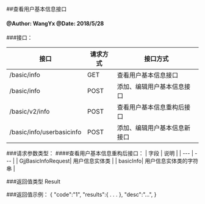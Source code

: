 ##查看用户基本信息接口
    
#### @Author: WangYx @Date: 2018/5/28 

###接口： 

| 接口 | 请求方式 | 接口方式 |
| ---  | --- | --- |
| /basic/info| GET | 查看用户基本信息接口 |
| /basic/info| POST | 添加、编辑用户基本信息接口 |
| /basic/v2/info| POST | 查看用户基本信息重构后接口 |
| /basic/info/userbasicinfo | POST | 添加、编辑用户基本信息新接口 |


###请求参数类型：
####查看用户基本信息重构后接口：
| 字段 | 说明 |
| ---  | --- |
| GjjBasicInfoRequest| 用户信息实体类 |
| basicInfo| 用户信息实体类的字符串 |

###返回值类型
    Result
    
###返回值示例：
    {
        "code":"1",
        "results":{
            .
            .
            .
        },
        "desc":"...",
    }
